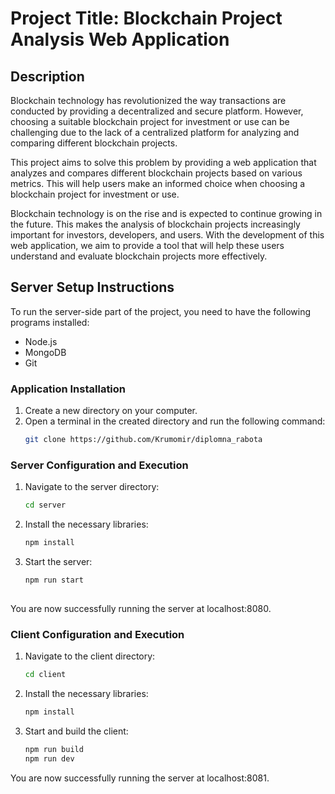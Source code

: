 # Project Title: Blockchain Project Analysis Web Application

## Description
Blockchain technology has revolutionized the way transactions are conducted by providing a decentralized and secure platform. However, choosing a suitable blockchain project for investment or use can be challenging due to the lack of a centralized platform for analyzing and comparing different blockchain projects.

This project aims to solve this problem by providing a web application that analyzes and compares different blockchain projects based on various metrics. This will help users make an informed choice when choosing a blockchain project for investment or use.

Blockchain technology is on the rise and is expected to continue growing in the future. This makes the analysis of blockchain projects increasingly important for investors, developers, and users. With the development of this web application, we aim to provide a tool that will help these users understand and evaluate blockchain projects more effectively.

## Server Setup Instructions

To run the server-side part of the project, you need to have the following programs installed:
- Node.js
- MongoDB
- Git

### Application Installation
1. Create a new directory on your computer.
2. Open a terminal in the created directory and run the following command:
   ```sh
   git clone https://github.com/Krumomir/diplomna_rabota

### Server Configuration and Execution
1. Navigate to the server directory:
   ```sh
   cd server
2. Install the necessary libraries:
   ```sh
   npm install
3. Start the server:
   ```sh
   npm run start
 
 You are now successfully running the server at localhost:8080.

### Client Configuration and Execution
1. Navigate to the client directory:
   ```sh
   cd client
2. Install the necessary libraries:
   ```sh
   npm install
3. Start and build the client:
   ```sh
   npm run build
   npm run dev

 You are now successfully running the server at localhost:8081.


